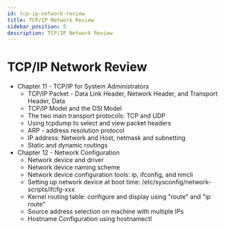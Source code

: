 ```yaml
---
id: tcp-ip-network-review
title: TCP/IP Network Review
sidebar_position: 5
description: TCP/IP Network Review
---
```


# TCP/IP Network Review

- Chapter 11 - TCP/IP for System Administrators
  - TCP/IP Packet - Data Link Header, Network Header, and Transport Header, Data
  - TCP/IP Model and the OSI Model
  - The two main transport protocols: TCP and UDP
  - Using tcpdump to select and view packet headers
  - ARP - address resolution protocol
  - IP address: Network and Host, netmask and subnetting
  - Static and dynamic routings
- Chapter 12 - Network Configuration
  - Network device and driver
  - Network device naming scheme
  - Network device configuration tools: ip, ifconfig, and nmcli
  - Setting up network device at boot time: /etc/sysconfig/network-scripts/ifcfg-xxx
  - Kernel routing table: configure and display using "route" and "ip route"
  - Source address selection on machine with multiple IPs
  - Hostname Configuration using hostnamectl

